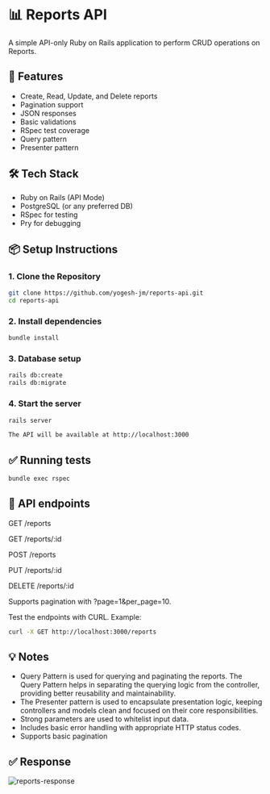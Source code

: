 # 📊 Reports API

A simple API-only Ruby on Rails application to perform CRUD operations on Reports.

## 🚀 Features

- Create, Read, Update, and Delete reports
- Pagination support
- JSON responses
- Basic validations
- RSpec test coverage
- Query pattern
- Presenter pattern

## 🛠 Tech Stack

- Ruby on Rails (API Mode)
- PostgreSQL (or any preferred DB)
- RSpec for testing
- Pry for debugging

## 📦 Setup Instructions

### 1. Clone the Repository

```bash
git clone https://github.com/yogesh-jm/reports-api.git
cd reports-api
```

### 2. Install dependencies
```bash
bundle install
```

### 3. Database setup
```bash
rails db:create
rails db:migrate
```

### 4. Start the server
```bash
rails server

The API will be available at http://localhost:3000
```

## ✅ Running tests

```bash
bundle exec rspec
```


## 📄 API endpoints

GET /reports

GET /reports/:id

POST /reports

PUT /reports/:id

DELETE /reports/:id

Supports pagination with ?page=1&per_page=10.

Test the endpoints with CURL. 
Example: 
```bash
curl -X GET http://localhost:3000/reports
```

## 💡 Notes

- Query Pattern is used for querying and paginating the reports. The Query Pattern helps in separating the querying logic from the controller, providing better reusability and maintainability.
- The Presenter pattern is used to encapsulate presentation logic, keeping controllers and models clean and focused on their core responsibilities.
- Strong parameters are used to whitelist input data.
- Includes basic error handling with appropriate HTTP status codes.
- Supports basic pagination

## ✅ Response
![reports-response](https://github.com/user-attachments/assets/5b059f01-01b2-4c9d-8aa5-5d21750d395b)

  
